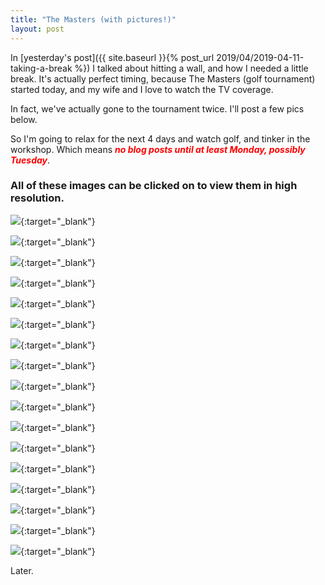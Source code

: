 ```yaml
---
title: "The Masters (with pictures!)"
layout: post
---
```

In [yesterday's post]({{ site.baseurl }}{% post_url 2019/04/2019-04-11-taking-a-break %}) I talked about hitting a wall, and how I needed a little break. It's actually perfect timing, because The Masters (golf tournament) started today, and my wife and I love to watch the TV coverage.

In fact, we've actually gone to the tournament twice. I'll post a few pics below.

So I'm going to relax for the next 4 days and watch golf, and tinker in the workshop. Which means <span style="color:red">***no blog posts until at least Monday, possibly Tuesday***</span>.

### All of these images can be clicked on to view them in high resolution.

[![](/assets/images-posts/2019/04/2019-04-11.1.02.jpg)](/assets/images-posts/2019/04/2019-04-11.1.02.jpg){:target="_blank"}


[![](/assets/images-posts/2019/04/2019-04-11.1.03.jpg)](/assets/images-posts/2019/04/2019-04-11.1.03.jpg){:target="_blank"}


[![](/assets/images-posts/2019/04/2019-04-11.1.04.jpg)](/assets/images-posts/2019/04/2019-04-11.1.04.jpg){:target="_blank"}


[![](/assets/images-posts/2019/04/2019-04-11.1.05.jpg)](/assets/images-posts/2019/04/2019-04-11.1.05.jpg){:target="_blank"}


[![](/assets/images-posts/2019/04/2019-04-11.1.06.jpg)](/assets/images-posts/2019/04/2019-04-11.1.06.jpg){:target="_blank"}


[![](/assets/images-posts/2019/04/2019-04-11.1.07.jpg)](/assets/images-posts/2019/04/2019-04-11.1.07.jpg){:target="_blank"}


[![](/assets/images-posts/2019/04/2019-04-11.1.08.jpg)](/assets/images-posts/2019/04/2019-04-11.1.08.jpg){:target="_blank"}


[![](/assets/images-posts/2019/04/2019-04-11.1.09.jpg)](/assets/images-posts/2019/04/2019-04-11.1.09.jpg){:target="_blank"}


[![](/assets/images-posts/2019/04/2019-04-11.1.10.jpg)](/assets/images-posts/2019/04/2019-04-11.1.10.jpg){:target="_blank"}


[![](/assets/images-posts/2019/04/2019-04-11.1.11.jpg)](/assets/images-posts/2019/04/2019-04-11.1.11.jpg){:target="_blank"}


[![](/assets/images-posts/2019/04/2019-04-11.1.01.jpg)](/assets/images-posts/2019/04/2019-04-11.1.01.jpg){:target="_blank"}


[![](/assets/images-posts/2019/04/2019-04-11.1.13.jpg)](/assets/images-posts/2019/04/2019-04-11.1.13.jpg){:target="_blank"}


[![](/assets/images-posts/2019/04/2019-04-11.1.14.jpg)](/assets/images-posts/2019/04/2019-04-11.1.14.jpg){:target="_blank"}


[![](/assets/images-posts/2019/04/2019-04-11.1.15.jpg)](/assets/images-posts/2019/04/2019-04-11.1.15.jpg){:target="_blank"}


[![](/assets/images-posts/2019/04/2019-04-11.1.16.jpg)](/assets/images-posts/2019/04/2019-04-11.1.16.jpg){:target="_blank"}


[![](/assets/images-posts/2019/04/2019-04-11.1.17.jpg)](/assets/images-posts/2019/04/2019-04-11.1.17.jpg){:target="_blank"}


[![](/assets/images-posts/2019/04/2019-04-11.1.18.jpg)](/assets/images-posts/2019/04/2019-04-11.1.18.jpg){:target="_blank"}


Later.